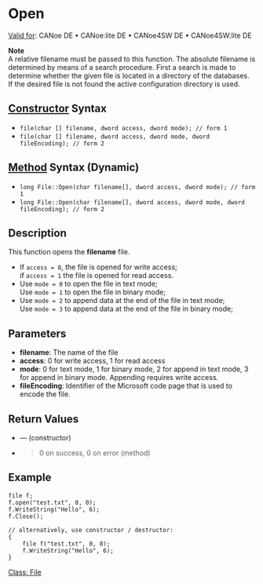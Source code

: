 # Open

[Valid for](../../../Shared/FeatureAvailability.md): CANoe DE • CANoe:lite DE • CANoe4SW DE • CANoe4SW:lite DE

**Note**  
A relative filename must be passed to this function. The absolute filename is determined by means of a search procedure. First a search is made to determine whether the given file is located in a directory of the databases. If the desired file is not found the active configuration directory is used.

## [Constructor](../../../Shared/CAPL/General/ClassesAndObjects.md) Syntax

- `file(char [] filename, dword access, dword mode); // form 1`
- `file(char [] filename, dword access, dword mode, dword fileEncoding); // form 2`

## [Method](../../../Shared/CAPL/General/ClassesAndObjects.md) Syntax (Dynamic)

- `long File::Open(char filename[], dword access, dword mode); // form 1`
- `long File::Open(char filename[], dword access, dword mode, dword fileEncoding); // form 2`

## Description

This function opens the **filename** file.

- If `access = 0`, the file is opened for write access;  
  if `access = 1` the file is opened for read access.
- Use `mode = 0` to open the file in text mode;  
  Use `mode = 1` to open the file in binary mode;
- Use `mode = 2` to append data at the end of the file in text mode;  
  Use `mode = 3` to append data at the end of the file in binary mode;

## Parameters

- **filename**: The name of the file
- **access**: 0 for write access, 1 for read access
- **mode**: 0 for text mode, 1 for binary mode, 2 for append in text mode, 3 for append in binary mode. Appending requires write access.
- **fileEncoding**: Identifier of the Microsoft code page that is used to encode the file.

## Return Values

- — (constructor)
- > 0 on success, 0 on error (method)

## Example

```plaintext
file f;
f.open("test.txt", 0, 0);
f.WriteString("Hello", 6);
f.Close();

// alternatively, use constructor / destructor:
{
    file f("test.txt", 0, 0);
    f.WriteString("Hello", 6);
}
```

[Class: File](../../ObjectOrientedProg/CAPLfunctionsOOPFile.md)
